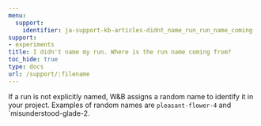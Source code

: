 ```yaml
---
menu:
  support:
    identifier: ja-support-kb-articles-didnt_name_run_run_name_coming
support:
- experiments
title: I didn't name my run. Where is the run name coming from?
toc_hide: true
type: docs
url: /support/:filename
---
```


If a run is not explicitly named, W&B assigns a random name to identify it in your project. Examples of random names are `pleasant-flower-4` and `misunderstood-glade-2.